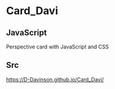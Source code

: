 # Card_Davi

## JavaScript
Perspective card with JavaScript and CSS
## Src
https://D-Davinson.github.io/Card_Davi/
